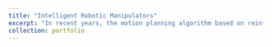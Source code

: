 ```yaml
---
title: "Intelligent Robotic Manipulators"
excerpt: "In recent years, the motion planning algorithm based on reinforcement learning has shown its potential to meet the requirements of high-dimensional planning space, complex task environments, and fast online planning simultaneously. However, the performance of the reinforcement learning-based motion planning algorithm for manipulators is closely related to the quality of the reward function, which is typically designed manually. In this project, inspired by heuristic functions, a new learning-based reward function design framework is proposed. By relaxing the constraint of the original motion planning problem, a simple task is established. The cost of a solution to the simple task is taken as a heuristic for the original problem, and the heuristic is then incorporated into the reward function. We tested the performance of heuristic-guided reward functions based on the soft-actor-critic algorithm in various difficult scenarios. The experimental results showed that our reward function design method improves the convergence speed of the reinforcement learning training process and the planning success rate of the policy obtained after the training. In addition, the trained motion planning policy could be directly transferred to a real manipulator for online execution without modification, thus verifying the flexibility of the strategy between simulated and real environments.<img src='/images/Project06.png'>"
collection: portfolio
---
```

